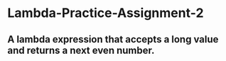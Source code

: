 # Lambda-Practice-Assignment-2

## A lambda expression that accepts a long value and returns a next even number.
